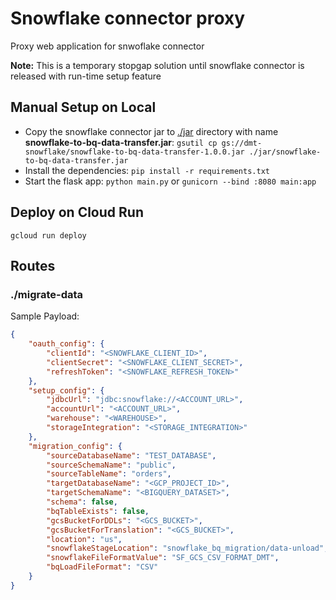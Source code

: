# Snowflake connector proxy

Proxy web application for snwoflake connector

**Note:** This is a temporary stopgap solution until snowflake connector is released with run-time setup feature

## Manual Setup on Local
* Copy the snowflake connector jar to [./jar](./jar) directory with name **snowflake-to-bq-data-transfer.jar**: 
`gsutil cp gs://dmt-snowflake/snowflake-to-bq-data-transfer-1.0.0.jar ./jar/snowflake-to-bq-data-transfer.jar`
* Install the dependencies: `pip install -r requirements.txt`
* Start the flask app: `python main.py` or `gunicorn --bind :8080 main:app`

## Deploy on Cloud Run
```
gcloud run deploy
```

## Routes

### ./migrate-data

Sample Payload:
```json
{
    "oauth_config": {
        "clientId": "<SNOWFLAKE_CLIENT_ID>",
        "clientSecret": "<SNOWFLAKE_CLIENT_SECRET>",
        "refreshToken": "<SNOWFLAKE_REFRESH_TOKEN>"
    },
    "setup_config": {
        "jdbcUrl": "jdbc:snowflake://<ACCOUNT_URL>",
        "accountUrl": "<ACCOUNT_URL>",
        "warehouse": "<WAREHOUSE>",
        "storageIntegration": "<STORAGE_INTEGRATION>"
    },
    "migration_config": {
        "sourceDatabaseName": "TEST_DATABASE",
        "sourceSchemaName": "public",
        "sourceTableName": "orders",
        "targetDatabaseName": "<GCP_PROJECT_ID>",
        "targetSchemaName": "<BIGQUERY_DATASET>",
        "schema": false,
        "bqTableExists": false,
        "gcsBucketForDDLs": "<GCS_BUCKET>",
        "gcsBucketForTranslation": "<GCS_BUCKET>",
        "location": "us",
        "snowflakeStageLocation": "snowflake_bq_migration/data-unload",
        "snowflakeFileFormatValue": "SF_GCS_CSV_FORMAT_DMT",
        "bqLoadFileFormat": "CSV"
    }
}
```